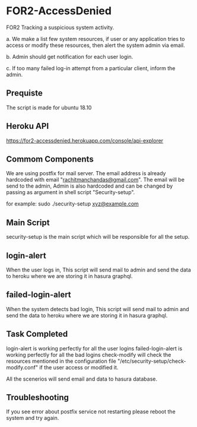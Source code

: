 # FOR2-AccessDenied

FOR2 Tracking a suspicious system activity.

a. We make a list few system resources, if user or any application tries to access or modify these resources, then alert the system admin via email.

b. Admin should get notification for each user login.

c. If too many failed log-in attempt from a particular client, inform the admin.

## Prequiste

The script is made for ubuntu 18.10

## Heroku API

https://for2-accessdenied.herokuapp.com/console/api-explorer

## Commom Components

We are using postfix for mail server. The email address is already hardcoded with email "rachitmanchandas@gmail.com". The email will be send to the admin, Admin is also hardcoded and can be changed by passing as argument in shell script "Security-setup".

for example: sudo ./security-setup xyz@example.com

## Main Script

security-setup is the main script which will be responsible for all the setup.

## login-alert

When the user logs in, This script will send mail to admin and send the data to heroku where we are storing it in hasura graphql.

## failed-login-alert

When the system detects bad login, This script will send mail to admin and send the data to heroku where we are storing it in hasura graphql.

## Task Completed

login-alert is working perfectly for all the user logins
failed-login-alert is working perfectly for all the bad logins
check-modify will check the resources mentioned in the configuration file "/etc/security-setup/check-modify.conf" if the user access or modified it.

All the scenerios will send email and data to hasura database. 

## Troubleshooting

If you see error about postfix service not restarting please reboot the system and try again.

